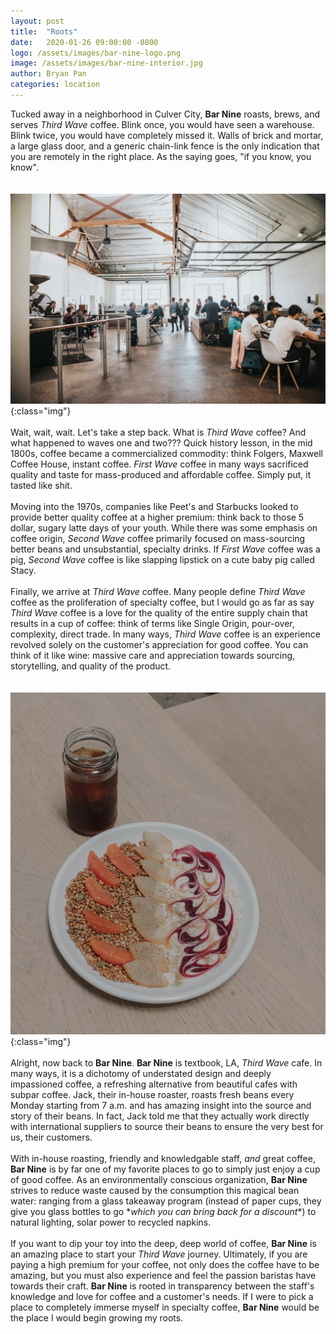 ```yaml
---
layout: post
title:  "Roots"
date:   2020-01-26 09:00:00 -0800
logo: /assets/images/bar-nine-logo.png
image: /assets/images/bar-nine-interior.jpg
author: Bryan Pan
categories: location
---
```

Tucked away in a neighborhood in Culver City, **Bar Nine** roasts, brews, and serves *Third Wave* coffee. Blink once, you would have seen a warehouse. Blink twice, you would have completely missed it. Walls of brick and mortar, a large glass door, and a generic chain-link fence is the only indication that you are remotely in the right place. As the saying goes, "if you know, you know".  
<br/>  
![image](/assets/images/bar-nine-interior.jpg){:class="img"}
<br/>  
Wait, wait, wait. Let's take a step back. What is *Third Wave* coffee? And what happened to waves one and two??? Quick history lesson, in the mid 1800s, coffee became a commercialized commodity: think Folgers, Maxwell Coffee House, instant coffee. *First Wave* coffee in many ways sacrificed quality and taste for mass-produced and affordable coffee. Simply put, it tasted like shit. 
<br/>  
Moving into the 1970s, companies like Peet's and Starbucks looked to provide better quality coffee at a higher premium: think back to those 5 dollar, sugary latte days of your youth. While there was some emphasis on coffee origin, *Second Wave* coffee primarily focused on mass-sourcing better beans and unsubstantial, specialty drinks. If *First Wave* coffee was a pig, *Second Wave* coffee is like slapping lipstick on a cute baby pig called Stacy.
<br/>  
Finally, we arrive at *Third Wave* coffee. Many people define *Third Wave* coffee as the proliferation of specialty coffee, but I would go as far as say *Third Wave* coffee is a love for the quality of the entire supply chain that results in a cup of coffee: think of terms like Single Origin, pour-over, complexity, direct trade. In many ways, *Third Wave* coffee is an experience revolved solely on the customer's appreciation for good coffee. You can think of it like wine: massive care and appreciation towards sourcing, storytelling, and quality of the product.  
<br/>  
![image](/assets/images/bar-nine-coffee.jpg){:class="img"}
<br/>  
Alright, now back to **Bar Nine**. **Bar Nine** is textbook, LA, *Third Wave* cafe. In many ways, it is a dichotomy of understated design and deeply impassioned coffee, a refreshing alternative from beautiful cafes with subpar coffee. Jack, their in-house roaster, roasts fresh beans every Monday starting from 7 a.m. and has amazing insight into the source and story of their beans. In fact, Jack told me that they actually work directly with international suppliers to source their beans to ensure the very best for us, their customers. 
<br/>  
With in-house roasting, friendly and knowledgable staff, *and* great coffee, **Bar Nine** is by far one of my favorite places to go to simply just enjoy a cup of good coffee. As an environmentally conscious organization, **Bar Nine** strives to reduce waste caused by the consumption this magical bean water: ranging from a glass takeaway program (instead of paper cups, they give you glass bottles to go \**which you can bring back for a discount*\*) to natural lighting, solar power to recycled napkins. 
<br/>  
If you want to dip your toy into the deep, deep world of coffee, **Bar Nine** is an amazing place to start your *Third Wave* journey. Ultimately, if you are paying a high premium for your coffee, not only does the coffee have to be amazing, but you must also experience and feel the passion baristas have towards their craft. **Bar Nine** is rooted in transparency between the staff's knowledge and love for coffee and a customer's needs. If I were to pick a place to completely immerse myself in specialty coffee, **Bar Nine** would be the place I would begin growing my roots. 